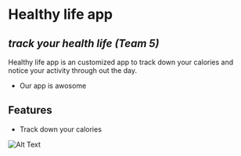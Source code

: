 
# Healthy life app 
## _track your health life (Team 5)_

Healthy life app is an customized app to track down your calories and notice your activity through out the day.

- Our app is awosome


## Features

- Track down your calories

![Alt Text](https://encrypted-tbn0.gstatic.com/images?q=tbn:ANd9GcR9Kz2zw-l084Oa4jzwzFevlpjV2Qz8LeF8_A&s"Healthy_Lifestyle")


